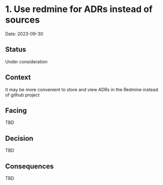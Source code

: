 # 1. Use redmine for ADRs instead of sources

Date: 2023-09-30

## Status

Under consideration

## Context

It may be more convenient to store and view ADRs in the Redmine instead of github project

## Facing

TBD

## Decision

TBD

## Consequences

TBD
